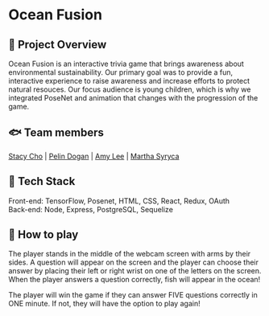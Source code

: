 # Ocean Fusion

## 🌊 Project Overview

Ocean Fusion is an interactive trivia game that brings awareness about environmental sustainability. Our primary goal was to provide a fun, interactive experience to raise awareness and increase efforts to protect natural resouces. Our focus audience is young children, which is why we integrated PoseNet and animation that changes with the progression of the game.

## 🐟 Team members

<a href="https://github.com/stacello19">Stacy Cho</a> | <a href="https://github.com/zeldapelin"> Pelin Dogan</a> | <a href="https://github.com/amyhlee">Amy Lee</a> | <a href="https://github.com/martha-ivana/">Martha Syryca</a>

## 🐠 Tech Stack

Front-end: TensorFlow, Posenet, HTML, CSS, React, Redux, OAuth
<br>Back-end: Node, Express, PostgreSQL, Sequelize

## 👾 How to play

The player stands in the middle of the webcam screen with arms by their sides. A question will appear on the screen and the player can choose their answer by placing their left or right wrist on one of the letters on the screen. When the player answers a question correctly, fish will appear in the ocean!

The player will win the game if they can answer FIVE questions correctly in ONE minute. If not, they will have the option to play again!
